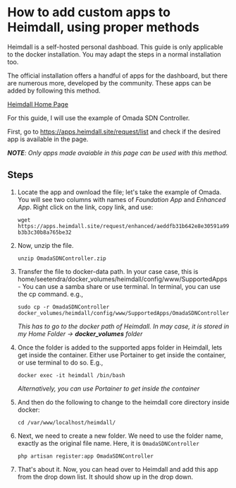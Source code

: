 # How to add custom apps to Heimdall, using proper methods

Heimdall is a self-hosted personal dashboad. This guide is only applicable to the docker installation. You may adapt the steps in a normal installation too. 

The official installation offers a handful of apps for the dashboard, but there are numerous more, developed by the community. These apps can be added by following this method.

[Heimdall Home Page](https://heimdall.site/)

For this guide, I will use the example of Omada SDN Controller.

First, go to https://apps.heimdall.site/request/list and check if the desired app is available in the page. 

***NOTE**: Only apps made avaiable in this page can be used with this method.*

## Steps

1. Locate the app and ownload the file; let's take the example of Omada. You will see two columns with names of *Foundation App* and *Enhanced App*.  Right click on the link, copy link, and use:

    ``wget https://apps.heimdall.site/request/enhanced/aeddfb31b642e8e30591a99b3b3c30b8a765be32``
    

2. Now, unzip the file.

    ``unzip OmadaSDNController.zip``

3. Transfer the file to docker-data path. In your case case, this is home/seetendra/docker_volumes/heimdall/config/www/SupportedApps - You can use a samba share or use terminal. In terminal, you can use the cp command. e.g., 

    ``sudo cp -r OmadaSDNController docker_volumes/heimdall/config/www/SupportedApps/OmadaSDNController``

    *This has to go to the docker path of Heimdall. In may case, it is stored in my Home Folder -> **docker_volumes** folder*
    

4. Once the folder is added to the supported apps folder in Heimdall, lets get inside the container. Either use Portainer to get inside the container, or use terminal to do so. E.g., 

    ``docker exec -it heimdall /bin/bash``

    *Alternatively, you can use Portainer to get inside the container*
    

5. And then do the following to change to the heimdall core directory inside docker:

    ``cd /var/www/localhost/heimdall/``
    
    

6. Next, we need to create a new folder. We need to use the folder name, exactly as the original file name. Here, it is ``OmadaSDNController``

    ``php artisan register:app OmadaSDNController``
    
    
    
7. That's about it. Now, you can head over to Heimdall and add this app from the drop down list. It should show up in the drop down.


